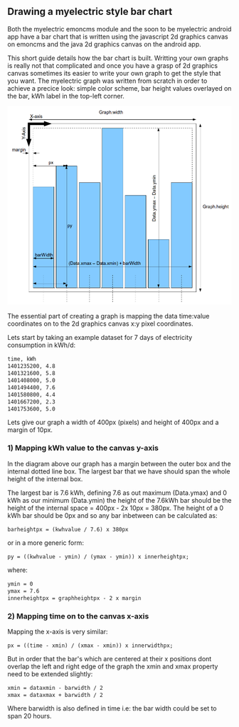## Drawing a myelectric style bar chart

Both the myelectric emoncms module and the soon to be myelectric android app have a bar chart that is written using the javascript 2d graphics canvas on emoncms and the java 2d graphics canvas on the android app.

This short guide details how the bar chart is built. Writting your own graphs is really not that complicated and once you have a grasp of 2d graphics canvas sometimes its easier to write your own graph to get the style that you want. The myelectric graph was written from scratch in order to achieve a precice look: simple color scheme, bar height values overlayed on the bar, kWh label in the top-left corner.

![Bar chart](files/bargraphic.png)

The essential part of creating a graph is mapping the data time:value coordinates on to the 2d graphics canvas x:y pixel coordinates. 

Lets start by taking an example dataset for 7 days of electricity consumption in kWh/d:

    time, kWh
    1401235200, 4.8
    1401321600, 5.8
    1401408000, 5.0
    1401494400, 7.6
    1401580800, 4.4
    1401667200, 2.3
    1401753600, 5.0
    
Lets give our graph a width of 400px (pixels) and height of 400px and a margin of 10px.

### 1) Mapping kWh value to the canvas y-axis

In the diagram above our graph has a margin between the outer box and the internal dotted line box. The largest bar that we have should span the whole height of the internal box.

The largest bar is 7.6 kWh, defining 7.6 as out maximum (Data.ymax) and 0 kWh as our minimum (Data.ymin) the height of the 7.6kWh bar should be the height of the internal space = 400px - 2x 10px = 380px. The height of a 0 kWh bar should be 0px and so any bar inbetween can be calculated as:

    barheightpx = (kwhvalue / 7.6) x 380px
    
or in a more generic form:

    py = ((kwhvalue - ymin) / (ymax - ymin)) x innerheightpx;
    
where:

    ymin = 0
    ymax = 7.6
    innerheightpx = graphheightpx - 2 x margin
    

### 2) Mapping time on to the canvas x-axis

Mapping the x-axis is very similar:

    px = ((time - xmin) / (xmax - xmin)) x innerwidthpx;
    
But in order that the bar's which are centered at their x positions dont overlap the left and right edge of the graph the xmin and xmax property need to be extended slightly:

    xmin = dataxmin - barwidth / 2
    xmax = dataxmax + barwidth / 2
    
Where barwidth is also defined in time i.e: the bar width could be set to span 20 hours.    
